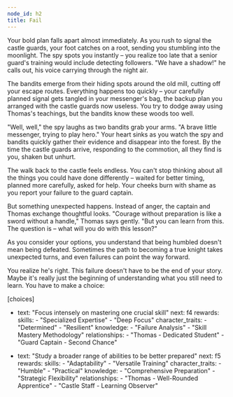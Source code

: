 ```yaml
---
node_id: h2
title: Fail
---
```


Your bold plan falls apart almost immediately. As you rush to signal the castle guards, your foot catches on a root, sending you stumbling into the moonlight. The spy spots you instantly – you realize too late that a senior guard's training would include detecting followers. "We have a shadow!" he calls out, his voice carrying through the night air.

The bandits emerge from their hiding spots around the old mill, cutting off your escape routes. Everything happens too quickly – your carefully planned signal gets tangled in your messenger's bag, the backup plan you arranged with the castle guards now useless. You try to dodge away using Thomas's teachings, but the bandits know these woods too well.

"Well, well," the spy laughs as two bandits grab your arms. "A brave little messenger, trying to play hero." Your heart sinks as you watch the spy and bandits quickly gather their evidence and disappear into the forest. By the time the castle guards arrive, responding to the commotion, all they find is you, shaken but unhurt.

The walk back to the castle feels endless. You can't stop thinking about all the things you could have done differently – waited for better timing, planned more carefully, asked for help. Your cheeks burn with shame as you report your failure to the guard captain.

But something unexpected happens. Instead of anger, the captain and Thomas exchange thoughtful looks. "Courage without preparation is like a sword without a handle," Thomas says gently. "But you can learn from this. The question is – what will you do with this lesson?"

As you consider your options, you understand that being humbled doesn't mean being defeated. Sometimes the path to becoming a true knight takes unexpected turns, and even failures can point the way forward.

You realize he's right. This failure doesn't have to be the end of your story. Maybe it's really just the beginning of understanding what you still need to learn. You have to make a choice:

[choices]
- text: "Focus intensely on mastering one crucial skill"
  next: f4
  rewards:
    skills: 
      - "Specialized Expertise"
      - "Deep Focus"
    character_traits:
      - "Determined"
      - "Resilient"
    knowledge:
      - "Failure Analysis"
      - "Skill Mastery Methodology"
    relationships:
      - "Thomas - Dedicated Student"
      - "Guard Captain - Second Chance"

- text: "Study a broader range of abilities to be better prepared"
  next: f5
  rewards:
    skills: 
      - "Adaptability"
      - "Versatile Training"
    character_traits:
      - "Humble"
      - "Practical"
    knowledge:
      - "Comprehensive Preparation"
      - "Strategic Flexibility"
    relationships:
      - "Thomas - Well-Rounded Apprentice"
      - "Castle Staff - Learning Observer"
